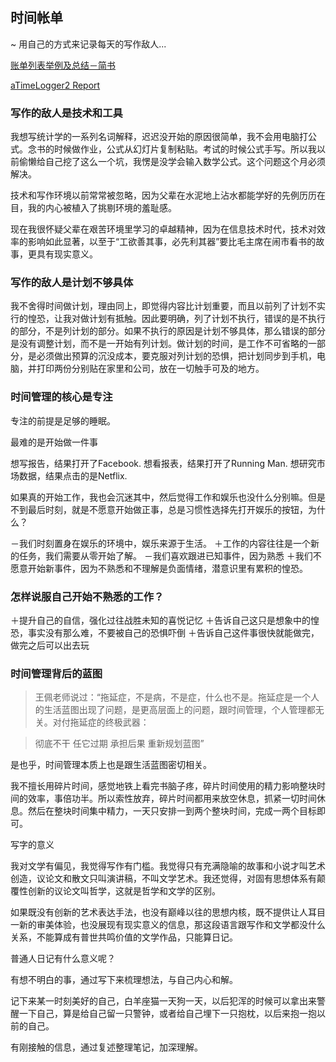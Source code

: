 ## 时间帐单
~ 用自己的方式来记录每天的写作敌人...

[账单列表举例及总结－简书](http://www.jianshu.com/p/95bb293bb838)

[aTimeLogger2 Report](https://mail-attachment.googleusercontent.com/attachment/u/0/?ui=2&ik=91ef461724&view=att&th=15b338d812a4a7f8&attid=0.1.1&disp=inline&safe=1&zw&saddbat=ANGjdJ9Y69NDv0dUBRxWT2_6yGlBd1ro9TIJDSFtP9FADg5qQ5XZHLSHmtZ0_Z8pbc4SL3jgJwlUyAa7zpl3wafEs5K16bWeVlNUUPeGdpkeaGtlAqOvK6AMRbXKNkQgHo7xktz5POWqlVqn-D54TCisvC4Rxrbrr9wgx9z1jr2hHFSauFWKlx2XOtr4lx35tJc-AZNDpJETlBVgg5peqXPuOwpsVpj7mgYwgKPqJvq7pbYzIpkSbdl_B3Y-hfEYi5rNuAh9_m1sNUey4w0N8_qmTJwPbFgsAF6YXmdAu83WwIfgkhBGHnU3I4GwLVfNaLS9VoZDiRNjrw5bMzWrzk1HERiOXl_FKdZx9a1A09JdsMYgxWuyq6Zm6r4B0dG8p85n7K-_BvgVuXI4hiEFIOV46FfhTxRw9jpXTFk0yJrMD9MFgnD7Dq81ZU4RZuglT7DEH74_l1q7GbENRi-N3neD0ICRNiSR5pJlEJzc3EydBUHFbbP43nFRxSW3fZH1KyjeXQBqv-urru_o_Onw8_IXrYSDhJJjUgwdb8xXDGxxYw7Q2RoVjCccyhWZHFgjNnRsTYZQr59h-7L0AajAl5tnKDSSi8F2axoQq-SDuAJ1FUu_HV5orLlg5NI5jo3LkpZjG3UwLVO684KCKZ-KoF6ZyMTqBbFTYfBSVnWdPw)

### 写作的敌人是技术和工具

我想写统计学的一系列名词解释，迟迟没开始的原因很简单，我不会用电脑打公式。念书的时候做作业，公式从幻灯片复制粘贴。考试的时候公式手写。所以我以前偷懒给自己挖了这么一个坑，我愣是没学会输入数学公式。这个问题这个月必须解决。

技术和写作环境以前常常被忽略，因为父辈在水泥地上沾水都能学好的先例历历在目，我的内心被植入了挑剔环境的羞耻感。

现在我很怀疑父辈在艰苦环境里学习的卓越精神，因为在信息技术时代，技术对效率的影响如此显著，以至于“工欲善其事，必先利其器”要比毛主席在闹市看书的故事，更具有现实意义。

### 写作的敌人是计划不够具体

我不舍得时间做计划，理由同上，即觉得内容比计划重要，而且以前列了计划不实行的惶恐，让我对做计划有抵触。因此要明确，列了计划不执行，错误的是不执行的部分，不是列计划的部分。如果不执行的原因是计划不够具体，那么错误的部分是没有调整计划，而不是一开始有列计划。做计划的时间，是工作不可省略的一部分，是必须做出预算的沉没成本，要克服对列计划的恐惧，把计划同步到手机，电脑，并打印两份分别贴在家里和公司，放在一切触手可及的地方。

### 时间管理的核心是专注

专注的前提是足够的睡眠。

最难的是开始做一件事

想写报告，结果打开了Facebook. 想看报表，结果打开了Running Man. 想研究市场数据，结果点击的是Netflix.

如果真的开始工作，我也会沉迷其中，然后觉得工作和娱乐也没什么分别嘛。但是不到最后时刻，就是不愿意开始做正事，总是习惯性选择先打开娱乐的按钮，为什么？

－我们时刻置身在娱乐的环境中，娱乐来源于生活。
＋工作的内容往往是一个新的任务，我们需要从零开始了解。
－我们喜欢跟进已知事件，因为熟悉
＋我们不愿意开始新事件，因为不熟悉和不理解是负面情绪，潜意识里有累积的惶恐。

### 怎样说服自己开始不熟悉的工作？

＋提升自己的自信，强化过往战胜未知的喜悦记忆
＋告诉自己这只是想象中的惶恐，事实没有那么难，不要被自己的恐惧吓倒
＋告诉自己这件事很快就能做完，做完之后可以出去玩

### 时间管理背后的蓝图

> 王佩老师说过：“拖延症，不是病，不是症，什么也不是。拖延症是一个人的生活蓝图出现了问题，是更高层面上的问题，跟时间管理，个人管理都无关。对付拖延症的终极武器：

> 彻底不干
> 任它过期
> 承担后果
>重新规划蓝图”

是也乎，时间管理本质上也是跟生活蓝图密切相关。

我不擅长用碎片时间，感觉地铁上看完书脑子疼，碎片时间使用的精力影响整块时间的效率，事倍功半。所以索性放弃，碎片时间都用来放空休息，抓紧一切时间休息。然后在整块时间集中精力，一天只安排一到两个整块时间，完成一两个目标即可。

写字的意义

我对文学有偏见，我觉得写作有门槛。我觉得只有充满隐喻的故事和小说才叫艺术创造，议论文和散文只叫演讲稿，不叫文学艺术。我还觉得，对固有思想体系有颠覆性创新的议论文叫哲学，这就是哲学和文学的区别。

如果既没有创新的艺术表达手法，也没有巅峰以往的思想内核，既不提供让人耳目一新的审美体验，也没展现有现实意义的信息，那这段语言跟写作和文学都没什么关系，不能算成有普世共鸣价值的文学作品，只能算日记。

普通人日记有什么意义呢？

有想不明白的事，通过写下来梳理想法，与自己内心和解。

记下来某一时刻美好的自己，白羊座猫一天狗一天，以后犯浑的时候可以拿出来警醒一下自己，算是给自己留一只警钟，或者给自己埋下一只抱枕，以后来抱一抱以前的自己。

有刚接触的信息，通过复述整理笔记，加深理解。

